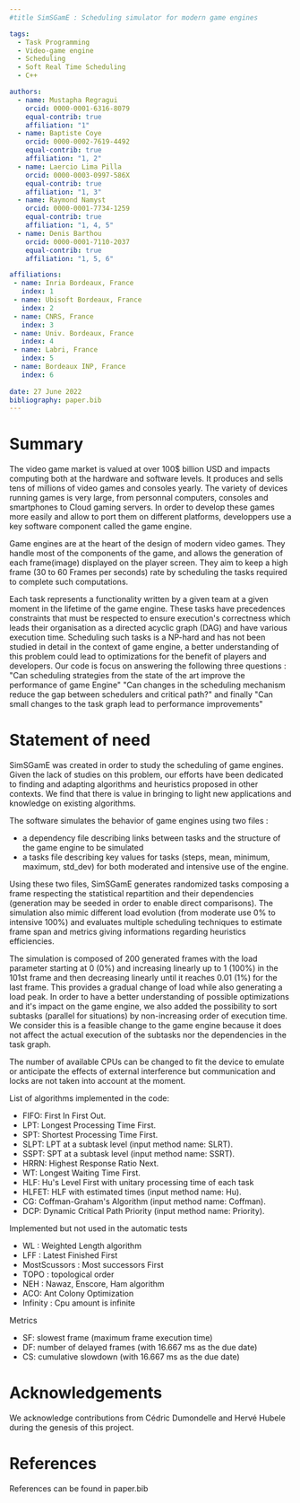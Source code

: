 ```yaml
---
#title SimSGamE : Scheduling simulator for modern game engines

tags:
  - Task Programming
  - Video-game engine
  - Scheduling
  - Soft Real Time Scheduling
  - C++

authors:
  - name: Mustapha Regragui
    orcid: 0000-0001-6316-8079
    equal-contrib: true
    affiliation: "1"
  - name: Baptiste Coye
    orcid: 0000-0002-7619-4492
    equal-contrib: true 
    affiliation: "1, 2"
  - name: Laercio Lima Pilla
    orcid: 0000-0003-0997-586X
    equal-contrib: true 
    affiliation: "1, 3"
  - name: Raymond Namyst
    orcid: 0000-0001-7734-1259
    equal-contrib: true
    affiliation: "1, 4, 5"
  - name: Denis Barthou
    orcid: 0000-0001-7110-2037
    equal-contrib: true
    affiliation: "1, 5, 6"

affiliations:
 - name: Inria Bordeaux, France
   index: 1
 - name: Ubisoft Bordeaux, France
   index: 2
 - name: CNRS, France
   index: 3
 - name: Univ. Bordeaux, France
   index: 4
 - name: Labri, France
   index: 5
 - name: Bordeaux INP, France
   index: 6
   
date: 27 June 2022
bibliography: paper.bib
---
```


# Summary

The video game market is valued at over 100$ billion USD and impacts computing both at the hardware and software levels. It produces and sells tens of millions of video games and consoles yearly.
The variety of devices running games is very large, from personnal computers, consoles and smartphones to Cloud gaming servers.
In order to develop these games more easily and allow to port them on different platforms, developpers use a key software component called the game engine.

Game engines are at the heart of the design of modern video games. They handle most of the components of the game, and allows the generation of each frame(image) displayed on the player screen. They aim to keep a high frame (30 to 60 Frames per seconds) rate by scheduling the tasks required to complete such computations.

Each task represents a functionality written by a given team at a given moment in the lifetime of the game engine. These tasks have precedences constraints that must be respected to ensure execution's correctness which leads their organisation as a directed acyclic graph (DAG) and have various execution time.
Scheduling such tasks is a NP-hard and has not been studied in detail in the context of game engine, a better understanding of this problem could lead to optimizations for the benefit of players and developers.
Our code is focus on answering the following three questions : "Can scheduling strategies from the state of the art improve the performance of game Engine" "Can changes in the scheduling mechanism reduce the gap between schedulers and critical path?" and finally "Can small changes to the task graph lead to performance improvements" 


# Statement of need

SimSGamE was created in order to study the scheduling of game engines. Given the lack of studies on this problem, our efforts have been dedicated to finding and adapting algorithms and heuristics proposed in other contexts. We find that there is value in bringing to light new applications and knowledge on existing algorithms.

The software simulates the behavior of game engines using two files : 

- a dependency file describing links between tasks and the structure of the game engine to be simulated
- a tasks file describing key values for tasks (steps, mean, minimum, maximum, std_dev) for both moderated and intensive use of the engine.

Using these two files, SimSGamE generates randomized tasks composing a frame respecting the statistical repartition and their dependencies (generation may be seeded in order to enable direct comparisons). The simulation also mimic different load evolution (from moderate use 0% to intensive 100%) and evaluates multiple scheduling techniques to estimate frame span and metrics giving informations regarding heuristics efficiencies.

The simulation is composed of 200 generated frames with the load parameter starting at 0 (0%) and increasing linearly up to 1 (100%) in the 101st frame and then decreasing linearly until it reaches 0.01 (1%) for the last frame. This provides a gradual change of load while also generating a load peak. In order to have a better understanding of possible optimizations and it's impact on the game engine, we also added the possibility to sort subtasks (parallel for situations) by non-increasing order of execution time. We consider this is a feasible change to the game engine because it does not affect the actual execution of the subtasks nor the dependencies in the task graph.

The number of available CPUs can be changed to fit the device to emulate or anticipate the effects of external interference but communication and locks are not taken into account at the moment. 


List of algorithms implemented in the code: 

- FIFO: First In First Out.
- LPT: Longest Processing Time First.
- SPT: Shortest Processing Time First.
- SLPT: LPT at a subtask level (input method name: SLRT).
- SSPT: SPT at a subtask level (input method name: SSRT).
- HRRN: Highest Response Ratio Next.
- WT: Longest Waiting Time First.
- HLF: Hu's Level First with unitary processing time of each task
- HLFET: HLF with estimated times (input method name: Hu).
- CG: Coffman-Graham's Algorithm (input method name: Coffman).
- DCP: Dynamic Critical Path Priority (input method name: Priority).

Implemented but not used in the automatic tests

- WL : Weighted Length algorithm
- LFF : Latest Finished First
- MostScussors : Most successors First
- TOPO : topological order
- NEH : Nawaz, Enscore, Ham algorithm
- ACO: Ant Colony Optimization
- Infinity : Cpu amount is infinite

Metrics

- SF: slowest frame (maximum frame execution time)
- DF: number of delayed frames (with 16.667 ms as the due date)
- CS: cumulative slowdown (with 16.667 ms as the due date)

# Acknowledgements

We acknowledge contributions from Cédric Dumondelle and Hervé Hubele during the genesis of this project.

# References

References can be found in paper.bib
